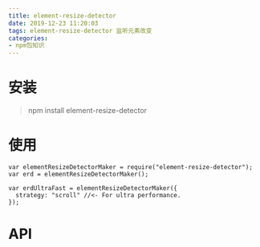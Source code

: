 ```yaml
---
title: element-resize-detector
date: 2019-12-23 11:20:03
tags: element-resize-detector 监听元素改变
categories: 
- npm包知识
---
```


# 安装
> npm install element-resize-detector
# 使用
```
var elementResizeDetectorMaker = require("element-resize-detector");
var erd = elementResizeDetectorMaker();

var erdUltraFast = elementResizeDetectorMaker({
  strategy: "scroll" //<- For ultra performance.
});

```
# API 